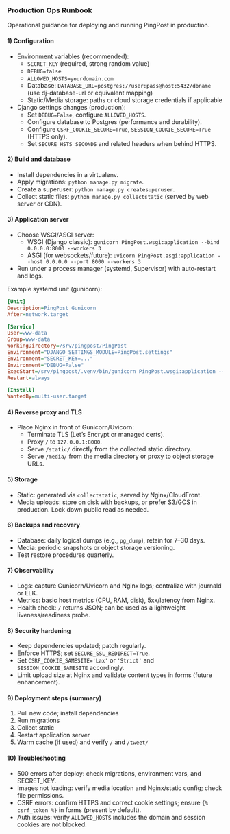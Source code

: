 ### Production Ops Runbook

Operational guidance for deploying and running PingPost in production.

#### 1) Configuration

- Environment variables (recommended):
  - `SECRET_KEY` (required, strong random value)
  - `DEBUG=false`
  - `ALLOWED_HOSTS=yourdomain.com`
  - Database: `DATABASE_URL=postgres://user:pass@host:5432/dbname` (use dj-database-url or equivalent mapping)
  - Static/Media storage: paths or cloud storage credentials if applicable
- Django settings changes (production):
  - Set `DEBUG=False`, configure `ALLOWED_HOSTS`.
  - Configure database to Postgres (performance and durability).
  - Configure `CSRF_COOKIE_SECURE=True`, `SESSION_COOKIE_SECURE=True` (HTTPS only).
  - Set `SECURE_HSTS_SECONDS` and related headers when behind HTTPS.

#### 2) Build and database

- Install dependencies in a virtualenv.
- Apply migrations: `python manage.py migrate`.
- Create a superuser: `python manage.py createsuperuser`.
- Collect static files: `python manage.py collectstatic` (served by web server or CDN).

#### 3) Application server

- Choose WSGI/ASGI server:
  - WSGI (Django classic): `gunicorn PingPost.wsgi:application --bind 0.0.0.0:8000 --workers 3`
  - ASGI (for websockets/future): `uvicorn PingPost.asgi:application --host 0.0.0.0 --port 8000 --workers 3`
- Run under a process manager (systemd, Supervisor) with auto-restart and logs.

Example systemd unit (gunicorn):

```ini
[Unit]
Description=PingPost Gunicorn
After=network.target

[Service]
User=www-data
Group=www-data
WorkingDirectory=/srv/pingpost/PingPost
Environment="DJANGO_SETTINGS_MODULE=PingPost.settings"
Environment="SECRET_KEY=..."
Environment="DEBUG=False"
ExecStart=/srv/pingpost/.venv/bin/gunicorn PingPost.wsgi:application --bind 127.0.0.1:8000 --workers 3 --timeout 60
Restart=always

[Install]
WantedBy=multi-user.target
```

#### 4) Reverse proxy and TLS

- Place Nginx in front of Gunicorn/Uvicorn:
  - Terminate TLS (Let’s Encrypt or managed certs).
  - Proxy `/` to `127.0.0.1:8000`.
  - Serve `/static/` directly from the collected static directory.
  - Serve `/media/` from the media directory or proxy to object storage URLs.

#### 5) Storage

- Static: generated via `collectstatic`, served by Nginx/CloudFront.
- Media uploads: store on disk with backups, or prefer S3/GCS in production. Lock down public read as needed.

#### 6) Backups and recovery

- Database: daily logical dumps (e.g., `pg_dump`), retain for 7–30 days.
- Media: periodic snapshots or object storage versioning.
- Test restore procedures quarterly.

#### 7) Observability

- Logs: capture Gunicorn/Uvicorn and Nginx logs; centralize with journald or ELK.
- Metrics: basic host metrics (CPU, RAM, disk), 5xx/latency from Nginx.
- Health check: `/` returns JSON; can be used as a lightweight liveness/readiness probe.

#### 8) Security hardening

- Keep dependencies updated; patch regularly.
- Enforce HTTPS; set `SECURE_SSL_REDIRECT=True`.
- Set `CSRF_COOKIE_SAMESITE='Lax'` or `'Strict'` and `SESSION_COOKIE_SAMESITE` accordingly.
- Limit upload size at Nginx and validate content types in forms (future enhancement).

#### 9) Deployment steps (summary)

1. Pull new code; install dependencies
2. Run migrations
3. Collect static
4. Restart application server
5. Warm cache (if used) and verify `/` and `/tweet/`

#### 10) Troubleshooting

- 500 errors after deploy: check migrations, environment vars, and SECRET_KEY.
- Images not loading: verify media location and Nginx/static config; check file permissions.
- CSRF errors: confirm HTTPS and correct cookie settings; ensure `{% csrf_token %}` in forms (present by default).
- Auth issues: verify `ALLOWED_HOSTS` includes the domain and session cookies are not blocked.

